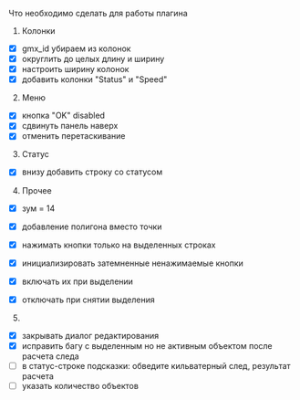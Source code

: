 Что необходимо сделать для работы плагина

1) Колонки

- [x] gmx_id убираем из колонок
- [x] округлить до целых длину и ширину
- [x] настроить ширину колонок
- [x] добавить колонки "Status" и "Speed"

2) Меню
- [x] кнопка "OK" disabled
- [x] сдвинуть панель наверх
- [x] отменить перетаскивание

3) Статус
- [x] внизу добавить строку со статусом

4) Прочее
- [x] зум = 14
- [x] добавление полигона вместо точки
- [x] нажимать кнопки только на выделенных строках

- [x] инициализировать затемненные ненажимаемые кнопки
- [x] включать их при выделении
- [x] отключать при снятии выделения

5)
- [x] закрывать диалог редактирования
- [x] исправить багу с выделенным но не активным объектом после расчета следа
- [ ] в статус-строке подсказки: обведите кильватерный след, результат расчета
- [ ] указать количество объектов
